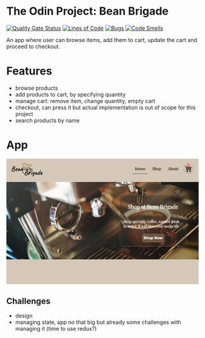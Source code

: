 # The Odin Project: Bean Brigade

[![Quality Gate Status](https://sonarcloud.io/api/project_badges/measure?project=ykoziy_shopping-cart&metric=alert_status)](https://sonarcloud.io/summary/new_code?id=ykoziy_shopping-cart)
[![Lines of Code](https://sonarcloud.io/api/project_badges/measure?project=ykoziy_shopping-cart&metric=ncloc)](https://sonarcloud.io/summary/new_code?id=ykoziy_shopping-cart)
[![Bugs](https://sonarcloud.io/api/project_badges/measure?project=ykoziy_shopping-cart&metric=bugs)](https://sonarcloud.io/summary/new_code?id=ykoziy_shopping-cart)
[![Code Smells](https://sonarcloud.io/api/project_badges/measure?project=ykoziy_shopping-cart&metric=code_smells)](https://sonarcloud.io/summary/new_code?id=ykoziy_shopping-cart)

An app where user can browse items, add them to cart, update the cart and proceed to checkout.

# Features

- browse products
- add products to cart, by specifying quantity
- manage cart: remove item, change quantity, empty cart
- checkout, can press it but actual implementation is out of scope for this project
- search products by name

# App

<p align="center">
  <img src="https://raw.githubusercontent.com/ykoziy/shopping-cart/main/bean-brigade-app.png" width="900"/>
</p>

## Challenges

- design
- managing state, app no that big but already some challenges with managing it (time to use redux?)
